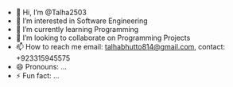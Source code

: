 - 👋 Hi, I’m @Talha2503
- 👀 I’m interested in Software Engineering
- 🌱 I’m currently learning Programming
- 💞️ I’m looking to collaborate on Programming Projects
- 📫 How to reach me email: talhabhutto814@gmail.com, contact: +923315945575
- 😄 Pronouns: ...
- ⚡ Fun fact: ...

<!---
Talha2503 is a ✨ special ✨ repository because its `README.md` (this file) appears on your GitHub profile.
You can click the Preview link to take a look at your changes.
--->
